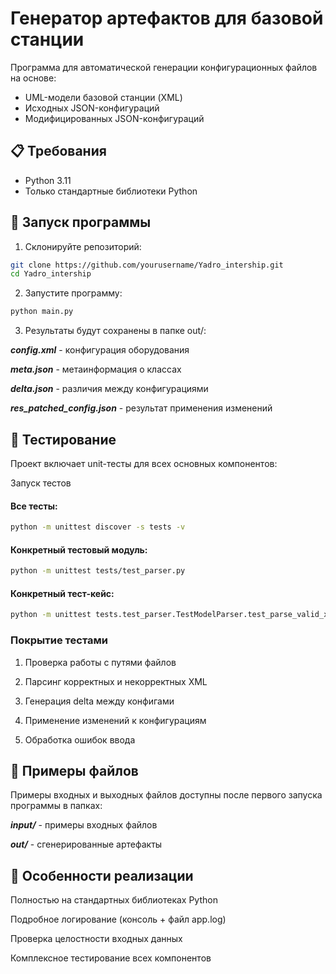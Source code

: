 # Генератор артефактов для базовой станции

Программа для автоматической генерации конфигурационных файлов на основе:

- UML-модели базовой станции (XML)
- Исходных JSON-конфигураций
- Модифицированных JSON-конфигураций

## 📋 Требования

- Python 3.11
- Только стандартные библиотеки Python

## 🚀 Запуск программы

1. Склонируйте репозиторий:

```bash
git clone https://github.com/yourusername/Yadro_intership.git
cd Yadro_intership
```

2. Запустите программу:

```bash
python main.py
```

3. Результаты будут сохранены в папке out/:

***config.xml*** - конфигурация оборудования

***meta.json*** - метаинформация о классах

***delta.json*** - различия между конфигурациями

***res_patched_config.json*** - результат применения изменений

## 🧪 Тестирование
Проект включает unit-тесты для всех основных компонентов:

Запуск тестов
#### Все тесты:
```bash
python -m unittest discover -s tests -v
```
#### Конкретный тестовый модуль:
```bash
python -m unittest tests/test_parser.py
```
#### Конкретный тест-кейс:
```bash
python -m unittest tests.test_parser.TestModelParser.test_parse_valid_xml
```
### Покрытие тестами

1. Проверка работы с путями файлов

2. Парсинг корректных и некорректных XML

3. Генерация delta между конфигами

4. Применение изменений к конфигурациям

5. Обработка ошибок ввода

## 🔧 Примеры файлов

Примеры входных и выходных файлов доступны после первого запуска программы в папках:

***input/*** - примеры входных файлов

***out/*** - сгенерированные артефакты

## 📝 Особенности реализации
Полностью на стандартных библиотеках Python

Подробное логирование (консоль + файл app.log)

Проверка целостности входных данных

Комплексное тестирование всех компонентов
